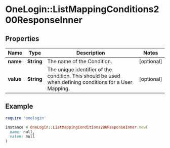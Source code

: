 # OneLogin::ListMappingConditions200ResponseInner

## Properties

| Name | Type | Description | Notes |
| ---- | ---- | ----------- | ----- |
| **name** | **String** | The name of the Condition. | [optional] |
| **value** | **String** | The unique identifier of the condition. This should be used when defining conditions for a User Mapping. | [optional] |

## Example

```ruby
require 'onelogin'

instance = OneLogin::ListMappingConditions200ResponseInner.new(
  name: null,
  value: null
)
```

